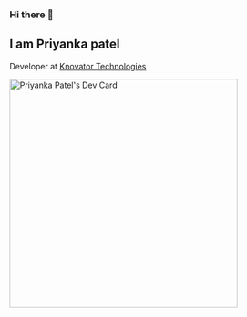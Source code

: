 ### Hi there 👋


## I am Priyanka patel

Developer at <a href="https://knovator.com/">Knovator Technologies</a>

<a href="https://app.daily.dev/priyanka17697"><img src="https://api.daily.dev/devcards/32aafc17b83d46f4ba8c3c21135e29e3.png?r=24h" width="400" alt="Priyanka Patel's Dev Card"/></a>
<!--
**priyankapatel17697/priyankapatel17697** is a ✨ _special_ ✨ repository because its `README.md` (this file) appears on your GitHub profile.

Here are some ideas to get you started:

- 🔭 I’m currently working on ...
- 🌱 I’m currently learning ...
- 👯 I’m looking to collaborate on ...
- 🤔 I’m looking for help with ...
- 💬 Ask me about ...
- 📫 How to reach me: ...
- 😄 Pronouns: ...
- ⚡ Fun fact: ...
-->
